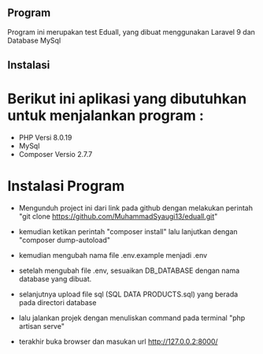 ## Program

Program ini merupakan test Eduall, yang dibuat menggunakan Laravel 9 dan Database MySql

## Instalasi

# Berikut ini aplikasi yang dibutuhkan untuk menjalankan program :
- PHP Versi 8.0.19
- MySql
- Composer Versio 2.7.7

# Instalasi Program
- Mengunduh project ini dari link pada github dengan melakukan perintah "git clone https://github.com/MuhammadSyaugi13/eduall.git"

- kemudian ketikan perintah "composer install" lalu lanjutkan dengan "composer dump-autoload"
- kemudian mengubah nama file .env.example menjadi .env
- setelah mengubah file .env, sesuaikan DB_DATABASE dengan nama database yang dibuat.
- selanjutnya upload file sql (SQL DATA PRODUCTS.sql) yang berada pada directori database
- lalu jalankan projek dengan menuliskan command pada terminal "php artisan serve"
- terakhir buka browser dan masukan url http://127.0.0.2:8000/ 
